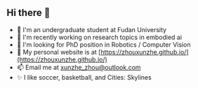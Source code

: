 ## Hi there 👋

<!--
**Zhouxunzhe/Zhouxunzhe** is a ✨ _special_ ✨ repository because its `README.md` (this file) appears on your GitHub profile.

Here are some ideas to get you started:
-->
- 🔭 I'm an undergraduate student at Fudan University
- 🌱 I'm recently working on research topics in embodied ai
- 🤔 I'm looking for PhD position in Robotics / Computer Vision
- 💬 My personal website is at [https://zhouxunzhe.github.io/](https://zhouxunzhe.github.io/)
- 📫 Email me at xunzhe_zhou@outlook.com
- ✨ I like soccer, basketball, and Cities: Skylines

